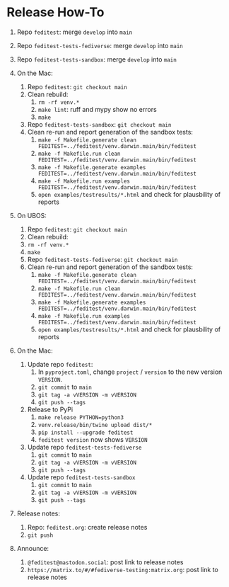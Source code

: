 # Release How-To

1. Repo `feditest`: merge `develop` into `main`
1. Repo `feditest-tests-fediverse`: merge `develop` into `main`
1. Repo `feditest-tests-sandbox`: merge `develop` into `main`

1. On the Mac:
   1. Repo `feditest`: `git checkout main`
   1. Clean rebuild:
      1. `rm -rf venv.*`
      1. `make lint`: ruff and mypy show no errors
      1. `make`
   1. Repo `feditest-tests-sandbox`: `git checkout main`
   1. Clean re-run and report generation of the sandbox tests:
      1. `make -f Makefile.generate clean FEDITEST=../feditest/venv.darwin.main/bin/feditest`
      1. `make -f Makefile.run clean FEDITEST=../feditest/venv.darwin.main/bin/feditest`
      1. `make -f Makefile.generate examples FEDITEST=../feditest/venv.darwin.main/bin/feditest`
      1. `make -f Makefile.run examples FEDITEST=../feditest/venv.darwin.main/bin/feditest`
      1. `open examples/testresults/*.html` and check for plausbility of reports

1. On UBOS:
   1. Repo `feditest`: `git checkout main`
   1. Clean rebuild:
     1. `rm -rf venv.*`
     1. `make`
   1. Repo `feditest-tests-fediverse`: `git checkout main`
   1. Clean re-run and report generation of the sandbox tests:
      1. `make -f Makefile.generate clean FEDITEST=../feditest/venv.darwin.main/bin/feditest`
      1. `make -f Makefile.run clean FEDITEST=../feditest/venv.darwin.main/bin/feditest`
      1. `make -f Makefile.generate examples FEDITEST=../feditest/venv.darwin.main/bin/feditest`
      1. `make -f Makefile.run examples FEDITEST=../feditest/venv.darwin.main/bin/feditest`
      1. `open examples/testresults/*.html` and check for plausbility of reports

1. On the Mac:
   1. Update repo `feditest`:
      1. In `pyproject.toml`, change `project` / `version` to the new version `VERSION`.
      1. `git commit` to `main`
      1. `git tag -a vVERSION -m vVERSION`
      1. `git push --tags`
   1. Release to PyPi
      1. `make release PYTHON=python3`
      1. `venv.release/bin/twine upload dist/*`
      1. `pip install --upgrade feditest`
      1. `feditest version` now shows `VERSION`
   1. Update repo `feditest-tests-fediverse`
      1. `git commit` to `main`
      1. `git tag -a vVERSION -m vVERSION`
      1. `git push --tags`
   1. Update repo `feditest-tests-sandbox`
      1. `git commit` to `main`
      1. `git tag -a vVERSION -m vVERSION`
      1. `git push --tags`

1. Release notes:
   1. Repo: `feditest.org`: create release notes
   1. `git push`

1. Announce:
   1. `@feditest@mastodon.social`: post link to release notes
   1. `https://matrix.to/#/#fediverse-testing:matrix.org`: post link to release notes

